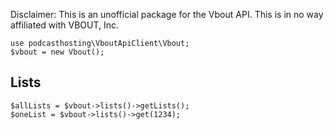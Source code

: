 Disclaimer: This is an unofficial package for the Vbout API. This is in no way affiliated with VBOUT, Inc.

    use podcasthosting\VboutApiClient\Vbout;
    $vbout = new Vbout();

## Lists
    
    $allLists = $vbout->lists()->getLists();
    $oneList = $vbout->lists()->get(1234);
